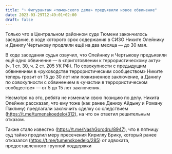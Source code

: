```yaml
---
title: "⚡️ Фигурантам «тюменского дела» предъявили новое обвинение"
date: 2023-03-29T12:49:01+02:00
draft: false
---
```

Только что в Центральном районном суде Тюмени закончилось заседание, в ходе которого срок содержания в СИЗО Никите Олейнику и Данилу Чертыкову продлили ещё на два месяца — до 30 мая.

В ходе заседания судья озвучил, что Олейнику и Чертыкову предъявили ещё одно обвинение — в «приготовлении к террористическому акту» (ч. 1 ст. 30, ч. 2 ст. 205 УК РФ). По совокупности с предыдущим обвинением в «руководстве террористическим сообществом» Никите теперь грозит от 15 до 30 лет или пожизненное заключение, а Данилу по совокупности с обвинением в «участии в террористическом сообществе» — от 5 до 15 лет заключения.

Несмотря на это, ребята не изменили свою позицию по делу. Никита Олейник рассказал, что ему тоже (как ранее Денизу Айдыну и Роману Паклину) предлагали заключить сделку со следствием (https://t.me/tumenskoedelo/312), на что он ответил решительным отказом.

Также стало известно (https://t.me/NashGorodru/8947), что в пятницу суд тайно продлил меру пресечения Кириллу Брику, который ранее отказался (https://t.me/tumenskoedelo/285) от адвоката, предоставленного группой поддержки
